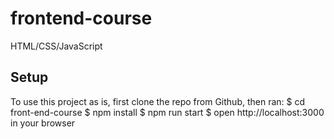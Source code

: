 # frontend-course
HTML/CSS/JavaScript

## Setup
To use this project as is, first clone the repo from Github, then ran:
$ cd front-end-course
$ npm install
$ npm run start
$ open http://localhost:3000 in your browser

